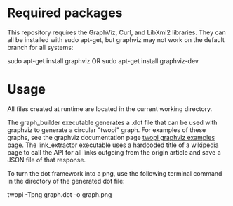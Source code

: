 # Required packages

This repository requires the GraphViz, Curl, and LibXml2 libraries. They can all be installed with sudo apt-get, but graphviz may not work on the default branch for all systems:

sudo apt-get install graphviz OR sudo apt-get install graphviz-dev

# Usage

All files created at runtime are located in the current working directory.

The graph_builder executable generates a .dot file that can be used with graphviz to generate a circular "twopi" graph. For examples of these graphs, see the graphviz documentation page [twopi graphviz examples page](https://graphviz.org/Gallery/twopi/). The link_extractor executable uses a hardcoded title of a wikipedia page to call the API for all links outgoing from the origin article and save a JSON file of that response.

To turn the dot framework into a png, use the following terminal command in the directory of the generated dot file:

twopi -Tpng graph.dot -o graph.png
